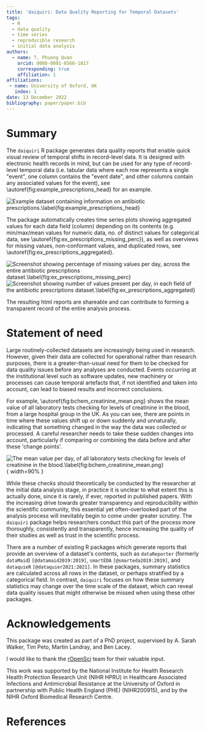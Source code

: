 ```yaml
---
title: 'daiquiri: Data Quality Reporting for Temporal Datasets'
tags:
  - R
  - data quality
  - time series
  - reproducible research
  - initial data analysis
authors:
  - name: T. Phuong Quan
    orcid: 0000-0001-8566-1817
    corresponding: true
    affiliation: 1
affiliations:
 - name: University of Oxford, UK
   index: 1
date: 13 December 2022
bibliography: paper/paper.bib
---
```


# Summary

The `daiquiri` R package generates data quality reports that enable quick visual
review of temporal shifts in record-level data. It is designed with electronic
health records in mind, but can be used for any type of record-level temporal
data (i.e. tabular data where each row represents a single "event", one column
contains the "event date", and other columns contain any associated values for
the event), see \autoref{fig:example_prescriptions_head} for an example.

![Example dataset containing information on antibiotic
prescriptions.\label{fig:example_prescriptions_head}](example_prescriptions_head.png)

The package automatically creates time series plots showing aggregated values
for each data field (column) depending on its contents (e.g. min/max/mean values
for numeric data, no. of distinct values for categorical data, see
\autoref{fig:ex_prescriptions_missing_perc}), as well as
overviews for missing values, non-conformant values, and duplicated rows, see
\autoref{fig:ex_prescriptions_aggregated}.

![Screenshot showing percentage of missing values per day, across the entire antibiotic prescriptions
dataset.\label{fig:ex_prescriptions_missing_perc}](example_prescriptions_allfields_missing_perc.png)
![Screenshot showing number of values present per day, in each field of the
antibiotic prescriptions
dataset.\label{fig:ex_prescriptions_aggregated}](example_prescriptions_aggregated_valuespresent.png)

The resulting html reports are shareable and can contribute to forming a
transparent record of the entire analysis process.

# Statement of need

Large routinely-collected datasets are increasingly being used in research.
However, given their data are collected for operational rather than research
purposes, there is a greater-than-usual need for them to be checked for data
quality issues before any analyses are conducted. Events occurring at the
institutional level such as software updates, new machinery or processes can
cause temporal artefacts that, if not identified and taken into account, can
lead to biased results and incorrect conclusions.

For example,
\autoref{fig:bchem_creatinine_mean.png} shows the mean value of all
laboratory tests checking for levels of creatinine in the blood, from a large
hospital group in the UK. As you can see, there are points in time where these
values shift up or down suddenly and unnaturally, indicating that something
changed in the way the data was collected or processed. A careful researcher
needs to take these sudden changes into account, particularly if comparing or
combining the data before and after these 'change points'.

![The mean value per day, of all laboratory tests checking for levels of
creatinine in the blood.\label{fig:bchem_creatinine_mean.png}](bchem_creatinine_day_Value_mean.png.png){
width=90% }

While these checks should theoretically be conducted by the researcher at the
initial data analysis stage, in practice it is unclear to what extent this is
actually done, since it is rarely, if ever, reported in published papers. With
the increasing drive towards greater transparency and reproducibility within the
scientific community, this essential yet often-overlooked part of the analysis
process will inevitably begin to come under greater scrutiny. The `daiquiri`
package helps researchers conduct this part of the process more thoroughly,
consistently and transparently, hence increasing the quality of their studies as
well as trust in the scientific process.

There are a number of existing R packages which generate reports that provide an
overview of a dataset's contents, such as `dataReporter` (formerly `dataMaid`)
`[@datamaid2019:2019]`, `smartEDA` `[@smarteda2019:2019]`, and `dataquieR`
`[@dataquier2021:2021]`. In these packages, summary statistics are calculated
across all rows in the dataset, or perhaps stratified by a categorical field. In
contrast, `daiquiri` focuses on how these summary statistics may change over the
time scale of the dataset, which can reveal data quality issues that might otherwise be
missed when using these other packages.

# Acknowledgements

This package was created as part of a PhD project, supervised by A. Sarah Walker, Tim Peto, Martin Landray, and Ben Lacey.

I would like to thank the [rOpenSci](https://ropensci.org/) team for their valuable input.

This work was supported by the National Institute for Health Research Health Protection Research Unit (NIHR HPRU) in Healthcare Associated Infections and Antimicrobial Resistance at the University of Oxford in partnership with Public Health England (PHE) (NIHR200915), and by the NIHR Oxford Biomedical Research Centre. 

# References
